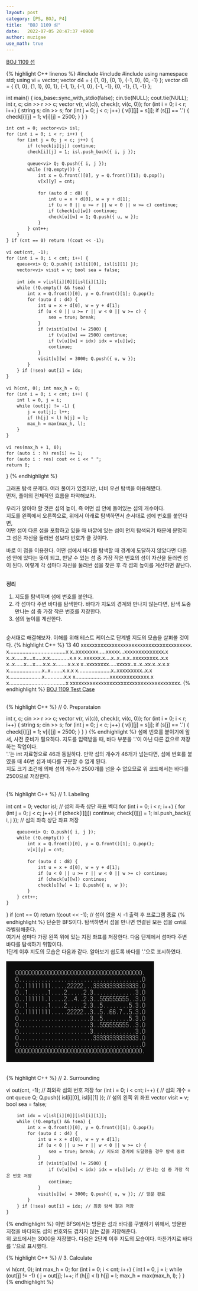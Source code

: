 ```yaml
---
layout: post
category: [PS, BOJ, P4]
title:  "BOJ 1109 섬"
date:   2022-07-05 20:47:37 +0900
author: muzigae
use_math: true
---
```

[BOJ 1109 섬](https://www.acmicpc.net/problem/1109)

{% highlight C++ linenos %}
#include <iostream>
#include <queue>
#include <string>
using namespace std;
using vi = vector<int>;
vector<vi> d4 = { {1, 0}, {0, 1}, {-1, 0}, {0, -1} };
vector<vi> d8 = { {1, 0}, {1, 1}, {0, 1}, {-1, 1}, {-1, 0}, {-1, -1}, {0, -1}, {1, -1} };

int main() {
	ios_base::sync_with_stdio(false); cin.tie(NULL); cout.tie(NULL);
	int r, c; cin >> r >> c;
	vector<vi> v(r, vi(c)), check(r, vi(c, 0));
	for (int i = 0; i < r; i++) {
		string s; cin >> s;
		for (int j = 0; j < c; j++) {
			v[i][j] = s[j];
			if (s[j] == '.') {
				check[i][j] = 1;
				v[i][j] = 2500;
			}
		}
	}

	int cnt = 0; vector<vi> isl;
	for (int i = 0; i < r; i++) {
		for (int j = 0; j < c; j++) {
			if (check[i][j]) continue;
			check[i][j] = 1; isl.push_back({ i, j });

			queue<vi> Q; Q.push({ i, j });
			while (!Q.empty()) {
				int x = Q.front()[0], y = Q.front()[1]; Q.pop();
				v[x][y] = cnt;

				for (auto d : d8) {
					int u = x + d[0], w = y + d[1];
					if (u < 0 || u >= r || w < 0 || w >= c) continue;
					if (check[u][w]) continue;
					check[u][w] = 1; Q.push({ u, w });
				}
			} cnt++;
		}
	} if (cnt == 0) return !(cout << -1);
	
	vi out(cnt, -1);
	for (int i = 0; i < cnt; i++) {
		queue<vi> Q; Q.push({ isl[i][0], isl[i][1] });
		vector<vi> visit = v; bool sea = false;

		int idx = v[isl[i][0]][isl[i][1]];
		while (!Q.empty() && !sea) {
			int x = Q.front()[0], y = Q.front()[1]; Q.pop();
			for (auto d : d4) {
				int u = x + d[0], w = y + d[1];
				if (u < 0 || u >= r || w < 0 || w >= c) {
					sea = true; break;
				}
				if (visit[u][w] != 2500) {
					if (v[u][w] == 2500) continue;
					if (v[u][w] < idx) idx = v[u][w];
					continue;
				}
				visit[u][w] = 3000; Q.push({ u, w });
			}
		} if (!sea) out[i] = idx;
	}

	vi h(cnt, 0); int max_h = 0;
	for (int i = 0; i < cnt; i++) {
		int l = 0, j = i;
		while (out[j] != -1) {
			j = out[j]; l++;
			if (h[j] < l) h[j] = l;
			max_h = max(max_h, l);
		}
	}

	vi res(max_h + 1, 0);
	for (auto i : h) res[i] += 1;
	for (auto i : res) cout << i << " ";
	return 0;
}
{% endhighlight %}

그래프 탐색 문제다. 여러 풀이가 있겠지만, 너비 우선 탐색을 이용해봤다.<br>
먼저, 풀이의 전체적인 흐름을 파악해보자.<br>

우리가 알아야 할 것은 섬의 높이, 즉 어떤 섬 안에 들어있는 섬의 개수이다.<br>
지도를 왼쪽에서 오른쪽으로, 위에서 아래로 탐색하면서 순서대로 섬에 번호를 붙인다면,<br>
어떤 섬이 다른 섬을 포함하고 있을 때 바깥에 있는 섬이 먼저 탐색되기 때문에 분명히 그 섬은 자신을 둘러싼 섬보다 번호가 클 것이다.<br>

바로 이 점을 이용한다. 어떤 섬에서 바다를 탐색할 때 경계에 도달하지 않았다면 다른 섬 안에 있다는 뜻이 되고, 만날 수 있는 섬 중 가장 작은 번호의 섬이 자신을 둘러싼 섬이 된다. 이렇게 각 섬마다 자신을 둘러싼 섬을 찾은 후 각 섬의 높이를 계산하면 끝난다.<br><br>

**정리**
1. 지도를 탐색하며 섬에 번호를 붙인다.
2. 각 섬마다 주변 바다를 탐색한다. 바다가 지도의 경계와 만나지 않는다면, 탐색 도중 만나는 섬 중 가장 작은 번호를 저장한다.
3. 섬의 높이를 계산한다.

<br>순서대로 해결해보자. 이해를 위해 테스트 케이스로 단계별 지도의 모습을 살펴볼 것이다.
{% highlight C++ %}
13 40
xxxxxxxxxxxxxxxxxxxxxxxxxxxxxxxxxxxxxxx.
x......................................x
x..xxxxxxxx.....xxxxx...xxxxxxxxxxxxxx.x
x..x......x....x.....x.x.............x.x
x..xxxxxx.x....x..x..x.x..xxxxxxxxx..x.x
x..x......x....x.....x.x..x........x.x.x
x..xxxxxxxx.....xxxxx..x..x..xx.x..x.x.x
x......................x..x........x.x.x
x......................x..xxxxxxxxx..x.x
x......................x.............x.x
x.......................xxxxxxxxxxxxxx.x
x......................................x
xxxxxxxxxxxxxxxxxxxxxxxxxxxxxxxxxxxxxxx.
{% endhighlight %}
[BOJ 1109 Test Case](https://www.acmicpc.net/board/view/75588)
<br><br>

{% highlight C++ %}
// 0. Preparataion

int r, c; cin >> r >> c;
vector<vi> v(r, vi(c)), check(r, vi(c, 0));
for (int i = 0; i < r; i++) {
	string s; cin >> s;
	for (int j = 0; j < c; j++) {
		v[i][j] = s[j];
		if (s[j] == '.') {
			check[i][j] = 1;
			v[i][j] = 2500;
		}
	}
}
{% endhighlight %}
섬에 번호를 붙이기에 앞서, 사전 준비가 필요하다. 지도를 입력받을 때, 바다 부분을 '.'이 아닌 다른 값으로 저장하는 작업이다.<br>
'.'는 int 자료형으로 46과 동일하다. 만약 섬의 개수가 46개가 넘는다면, 섬에 번호를 붙였을 때 46번 섬과 바다를 구분할 수 없게 된다.<br>
지도 크기 조건에 의해 섬의 개수가 2500개를 넘을 수 없으므로 위 코드에서는 바다를 2500으로 저장한다.<br><br>

{% highlight C++ %}
// 1. Labeling 

int cnt = 0; vector<vi> isl; // 섬의 좌측 상단 좌표 벡터
for (int i = 0; i < r; i++) {
	for (int j = 0; j < c; j++) {
		if (check[i][j]) continue;
		check[i][j] = 1; isl.push_back({ i, j }); // 섬의 좌측 상단 좌표 저장

		queue<vi> Q; Q.push({ i, j });
		while (!Q.empty()) {
			int x = Q.front()[0], y = Q.front()[1]; Q.pop();
			v[x][y] = cnt;

			for (auto d : d8) {
				int u = x + d[0], w = y + d[1];
				if (u < 0 || u >= r || w < 0 || w >= c) continue;
				if (check[u][w]) continue;
				check[u][w] = 1; Q.push({ u, w });
			}
		} cnt++;
	}
} if (cnt == 0) return !(cout << -1); // 섬이 없을 시 -1 출력 후 프로그램 종료
{% endhighlight %}
단순한 BFS이다. 탐색하면서 섬을 만나면 연결된 모든 섬을 cnt로 라벨링해준다.<br>
여기서 섬마다 가장 왼쪽 위에 있는 지점 좌표를 저장한다. 다음 단계에서 섬마다 주변 바다를 탐색하기 위함이다. <br>
1단계 이후 지도의 모습은 다음과 같다. 알아보기 쉽도록 바다를 '.'으로 표시하였다.<br><br>
<img width = 400 src = "/assets/img/post_img/BOJ1109_label.png"/>
<br><br>

{% highlight C++ %}
// 2. Surrounding

vi out(cnt, -1); // 최외곽 섬의 번호 저장
	for (int i = 0; i < cnt; i++) { // 섬의 개수 = cnt
		queue<vi> Q; Q.push({ isl[i][0], isl[i][1] }); // 섬의 왼쪽 위 좌표
		vector<vi> visit = v; bool sea = false;

		int idx = v[isl[i][0]][isl[i][1]];
		while (!Q.empty() && !sea) {
			int x = Q.front()[0], y = Q.front()[1]; Q.pop();
			for (auto d : d4) {
				int u = x + d[0], w = y + d[1];
				if (u < 0 || u >= r || w < 0 || w >= c) {
					sea = true; break; // 지도의 경계에 도달했을 경우 탐색 종료
				}
				if (visit[u][w] != 2500) {
					if (v[u][w] < idx) idx = v[u][w]; // 만나는 섬 중 가장 작은 번호 저장
					continue;
				}
				visit[u][w] = 3000; Q.push({ u, w }); // 방문 완료
			}
		} if (!sea) out[i] = idx; // 최종 탐색 결과 저장
	}
{% endhighlight %}
이번 BFS에서는 방문한 섬과 바다를 구별하기 위해서, 방문한 지점을 바다와도 섬의 번호와도 겹치지 않는 값을 저장해준다.<br>
위 코드에서는 3000을 저장했다. 다음은 2단계 이후 지도의 모습이다. 마찬가지로 바다를 '.'으로 표시했다.<br>

{% highlight C++ %}
// 3. Calculate

vi h(cnt, 0); int max_h = 0;
	for (int i = 0; i < cnt; i++) {
		int l = 0, j = i;
		while (out[j] != -1) {
			j = out[j]; l++;
			if (h[j] < l) h[j] = l;
			max_h = max(max_h, l);
		}
	}
{% endhighlight %}